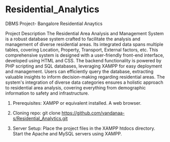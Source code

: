 # Residential_Analytics
DBMS Project- Bangalore Residential Anaytics 

Project Description
The Residential Area Analysis and Management System is a robust database system crafted to facilitate the analysis and management of diverse residential areas. Its integrated data spans multiple tables, covering Location, Property, Transport, External factors, etc.
This comprehensive system is designed with a user-friendly front-end interface, developed using HTML and CSS. The backend functionality is powered by PHP scripting and SQL databases, leveraging XAMPP for easy deployment and management. Users can efficiently query the database, extracting valuable insights to inform decision-making regarding residential areas. The system's integration of diverse data categories ensures a holistic approach to residential area analysis, covering everything from demographic information to safety and infrastructure.

1. Prerequisites:
XAMPP or equivalent installed.
A web browser.

2. Cloning repo: git clone https://github.com/vandanaa-s/Residential_Analytics.git

3. Server Setup:
Place the project files in the XAMPP htdocs directory.
Start the Apache and MySQL servers using XAMPP.
